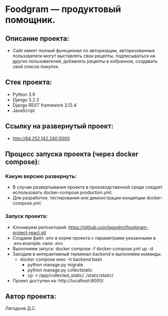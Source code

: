 # Foodgram — продуктовый помощник.
## Описание проекта:
- Сайт имеет полный функционал по авторизации, авторизованные пользователи могут выставлять свои рецепты, подписываться на других пользователей, добавлять рецепты в избранное, создавать свой список покупок.
## Стек проекта:
- Python 3.9
- Django 3.2.3
- Django REST framework 3.12.4
- JavaScript
## Cсылку на развернутый проект:
- http://84.252.142.240:5000
## Процесс запуска проекта (через docker compose):
### Какую версию развернуть:
- В случае развертывания проекта в производственной среде следует использовать docker-compose.production.yml.
- Для разработки, тестирования или демонстрации концепции docker-compose.yml.
### Запуск проекта:
- Клонируем репозиторий:
    https://github.com/lagodmi/foodgram-project-react.git
- Создаем файл .env в корне проекта c параметрами указанными в .env.example:
    nano .env
- Выполняем запуск:
    docker compose -f docker-compose.yml up -d
- Заходим в интерактивный терминал backend и выполняем команды:
    - docker compose exec -it backend bash
        - python manage.py migrate
        - python manage.py collectstatic
        - cp -r /app/collected_static/. /static/static/
- Проект доступен на:
    http://localhost:8000/
## Автор проекта:
Лагоднов Д.С.
